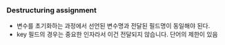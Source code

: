 ### Destructuring assignment
- 변수를 초기화하는 과정에서 선언된 변수명과 전달된 필드명이 동일해야 된다. 
- key 필드의 경우는 중요한 인자라서 이건 전달되지 않습니다. 단어의 제한이 있음

